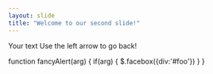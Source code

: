 ```yaml
---
layout: slide
title: "Welcome to our second slide!"
---
```

Your text
Use the left arrow to go back!

function fancyAlert(arg) {
      if(arg) {
        $.facebox({div:'#foo'})
      }
    }
